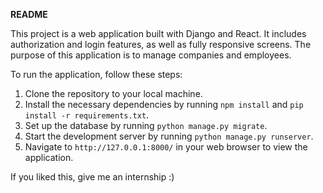**README**

This project is a web application built with Django and React. It includes authorization and login features, as well as fully responsive screens. The purpose of this application is to manage companies and employees.

To run the application, follow these steps:
1. Clone the repository to your local machine.
2. Install the necessary dependencies by running `npm install` and `pip install -r requirements.txt`.
3. Set up the database by running `python manage.py migrate`.
4. Start the development server by running `python manage.py runserver`.
5. Navigate to `http://127.0.0.1:8000/` in your web browser to view the application.

If you liked this, give me an internship :)
